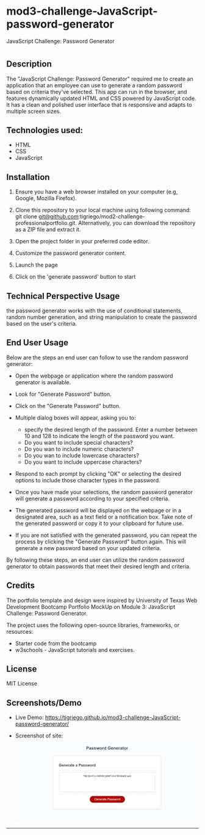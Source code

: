 # mod3-challenge-JavaScript-password-generator
JavaScript Challenge: Password Generator

# <JavaScript Challenge: Password Generator>

## Description

The "JavaScript Challenge: Password Generator" required me to create an application that an employee can use to generate a random password based on criteria they've selected. This app can run in the browser, and features dynamically updated HTML and CSS powered by JavaScript code. It has a clean and polished user interface that is responsive and adapts to multiple screen sizes. 

## Technologies used:
- HTML
- CSS
- JavaScript

## Installation
1. Ensure you have a web browser installed on your computer (e.g, Google, Mozilla Firefox).
2. Clone this repository to your local machine using following command: git clone git@github.com:tigriego/mod2-challenge-professionalportfolio.git. Alternatively, you can download the repository as a ZIP file and extract it.

3. Open the project folder in your preferred code editor. 
4. Customize the password generator content.
5. Launch the page
6. Click on the 'generate password' button to start 

## Technical Perspective Usage

 the password generator works with the use of conditional statements, random number generation, and string manipulation to create the password based on the user's criteria.

## End User Usage

Below are the steps an end user can follow to use the random password generator:
- Open the webpage or application where the random password generator is available.
- Look for "Generate Password" button.
- Click on the "Generate Password" button.
- Multiple dialog boxes will appear, asking you to:
    - specify the desired length of the password. Enter a number between 10 and 128 to indicate the length of the password you want.
    - Do you want to include special characters?
    - Do you wan to include numeric characters?
    - Do you wan to include lowercase characters?
    - Do you want to include uppercase characters?

- Respond to each prompt by clicking "OK" or selecting the desired options to include those character types in the password. 
- Once you have made your selections, the random password generator will generate a password according to your specified criteria.
- The generated password will be displayed on the webpage or in a designated area, such as a text field or a notification box. Take note of the generated password or copy it to your clipboard for future use.
- If you are not satisfied with the generated password, you can repeat the process by clicking the "Generate Password" button again. This will generate a new password based on your updated criteria.

By following these steps, an end user can utilize the random password generator to obtain passwords that meet their desired length and criteria.

## Credits

The portfolio template and design were inspired by University of Texas Web Development Bootcamp Portfolio MockUp on Module 3: JavaScript Challenge: Password Generator.

The project uses the following open-source libraries, frameworks, or resources:
- Starter code from the bootcamp
- w3schools - JavaScript tutorials and exercises. <br> 


## License

MIT License

## Screenshots/Demo 

- Live Demo: https://tigriego.github.io/mod3-challenge-JavaScript-password-generator/

- Screenshot of site: 
![Alt Text](./assets/images/screencapture-file-C-Users-tigri-bootcamp-challenges-mod3-challenge-JavaScript-password-generator-index-html-2023-05-16-16_30_56.png)




---